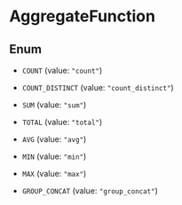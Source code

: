 

# AggregateFunction

## Enum


* `COUNT` (value: `"count"`)

* `COUNT_DISTINCT` (value: `"count_distinct"`)

* `SUM` (value: `"sum"`)

* `TOTAL` (value: `"total"`)

* `AVG` (value: `"avg"`)

* `MIN` (value: `"min"`)

* `MAX` (value: `"max"`)

* `GROUP_CONCAT` (value: `"group_concat"`)




